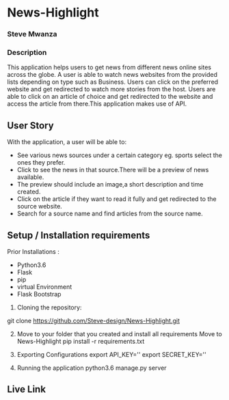 # News-Highlight

### Steve Mwanza

### Description

This application helps users to get news from different news online sites across the globe. A user is able to watch news websites from the provided lists depending on type such as Business. Users can click on the preferred website and get redirected to watch more stories from the host. Users are able to click on an article of choice and get redirected to the website and access the article from there.This application makes use of API.

## User Story

With the application, a user will be able to:
* See various news sources under a certain category eg. sports select the ones they prefer.
* Click to see the news in that source.There will be a preview of news available.
* The preview should include an image,a short description and time created.
* Click on the article if they want to read it fully and get redirected to the source website.
* Search for a source name and find articles from the source name. 

## Setup / Installation requirements

Prior Installations :
* Python3.6
* Flask
* pip
* virtual Environment
* Flask Bootstrap


1. Cloning the repository:

git clone https://github.com/Steve-design/News-Highlight.git

2. Move to your folder that you created and install all requirements
Move to News-Highlight
pip install -r requirements.txt

3. Exporting Configurations
export API_KEY='<YOUR API_KEY HERE>'
export SECRET_KEY='<YOUR SECRET_KEY HERE>'

4. Running the application
python3.6 manage.py server

## Live Link